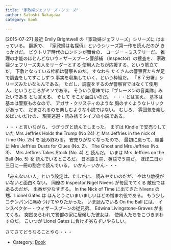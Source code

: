 ```yaml
---
title: "家政婦ジェフリーズ・シリーズ"
author: Satoshi Nakagawa
category: Book

---
```


[2015-07-27]  最近 Emily Brightwell の「家政婦ジェフリーズ」シリーズに
はまっている。
翻訳で、
『家政婦は名探偵』というシリーズ第一作を読んだのが
きっかけだ。
ビクトリア時代のロンドンが舞台の、
コージー・ミステリーだ。
推理の才能のほとんどないウィザースプーン警部補
（Inspector）の捜査を、
家政婦ジェフリーズ夫人をリーダーとする
使用人たちが応援する、という筋立てだ。
下敷となっている枠組は警察ものだ。
すなわち
たくさんの警察官たちが足で調査をしてすこしずつ
事実を収集していく、という枠組だ。
『８７分署』シリーズみたいなもんである。
ただし、調査をするのが警察官ではなくて使用人、というところがミソである。
そういう意味では『ブレーメンの音楽隊』みたいである
とも言える、
そして
そこが面白いのだ。
・・・とは言え、
基本は基本は警察ものなので、
アガサ・クリスティのような
胸のすくようなトリックがあって、
だまされるのを楽しむような小説ではない。
むしろ、
雰囲気を楽しめばいいだけの、
現実逃避・読み捨てタイプの小説である。

 ・・・と言いながら、
つぎつぎと読んでしまった。
まずは Kindle で安売りしていた
Mrs Jeffries Holds the Trump (No 24) と
Mrs Jeffries in the nick of Time  (No. 25) を
読み終わる。
安売りがなくなったので、
最初に戻って、順番に
Mrs Jeffries Dusts for Clues (No. 2)、
The Ghost and Mrs Jeffries (No. 3)、
Mrs Jeffires Takes Stock (No. 4) と
読んだ。
いまは Mrs Jeffries on the Ball (No. 5) を
読んでいるところだ。
日本語１冊、英語で５冊だ。
ほぼ二日か三日に一冊の割合で読んでいる。
いかん・いかん・・・
<!--more-->

 「みんないい人」という設定は、たしかに、
読みやすいのだが、
やはり敵役がいないと面白くない。
同僚の Inspector Nigel Nivens が毎回でてくる
敵役ではあるのだが、
出番が少なすぎる。
In the Nick of Time に出てきた
Nivens の甥、Lionel Gates は
ほんとうにいまいましいほどの憎まれ役である。
もう少しコテンパンに痛めつけてやりたかった。
いま読んでいる On the Ball には、
インスペクター・ウィザースプーンの従兄弟、
Edwina Livingstone-Graves が出てくる。
突然あらわれて警部の家に居候した彼女は、
使用人たちをこづきまわすのだ。
こいつが Lionel Gates に負けず劣らずいやらしい。

 さてさてどうなることやら・・・

- Category: [Book](categories.html#Book)

